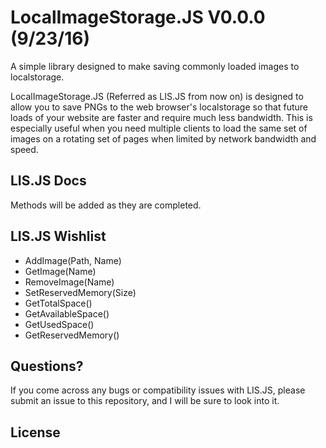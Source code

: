 # LocalImageStorage.JS V0.0.0 (9/23/16)

A simple library designed to make saving commonly loaded images to localstorage.

LocalImageStorage.JS (Referred as LIS.JS from now on) is designed to allow you to save PNGs to the web browser's localstorage so that future loads of your website are faster and require much less bandwidth.  This is especially useful when you need multiple clients to load the same set of images on a rotating set of pages when limited by network bandwidth and speed.

## LIS.JS Docs

Methods will be added as they are completed.

## LIS.JS Wishlist

* AddImage(Path, Name)
* GetImage(Name)
* RemoveImage(Name)
* SetReservedMemory(Size)
* GetTotalSpace()
* GetAvailableSpace()
* GetUsedSpace()
* GetReservedMemory()

## Questions?

If you come across any bugs or compatibility issues with LIS.JS, please submit an issue to this repository, and I will be sure to look into it.

## License

